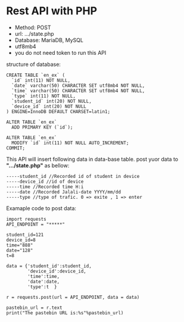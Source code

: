# Rest API with PHP

- Method: POST
- url: .../state.php
- Database: MariaDB, MySQL
- utf8mb4
- you do not need token to run this API

structure of database:
```
CREATE TABLE `en_ex` (
  `id` int(11) NOT NULL,
  `date` varchar(50) CHARACTER SET utf8mb4 NOT NULL,
  `time` varchar(50) CHARACTER SET utf8mb4 NOT NULL,
  `type` int(11) NOT NULL,
  `student_id` int(20) NOT NULL,
  `device_id` int(20) NOT NULL
) ENGINE=InnoDB DEFAULT CHARSET=latin1;

ALTER TABLE `en_ex`
  ADD PRIMARY KEY (`id`);

ALTER TABLE `en_ex`
  MODIFY `id` int(11) NOT NULL AUTO_INCREMENT;
COMMIT;
```
This API will insert following data in data-base table. post yuor data to **".../state.php"** as bellow:

```
-----student_id //Recorded id of student in device
-----device_id //id of device
-----time //Recorded time H:i
-----date //Recorded Jalali-date YYYY/mm/dd
-----type //type of trafic. 0 => exite , 1 => enter

```
Examaple code to post data:
```
import requests
API_ENDPOINT = "*****"

student_id=121
device_id=8
time="888"
date="128"
t=8

data = {'student_id':student_id,
        'device_id':device_id,
        'time':time,
        'date':date,
        'type':t  }

r = requests.post(url = API_ENDPOINT, data = data)

pastebin_url = r.text
print("The pastebin URL is:%s"%pastebin_url)
```
